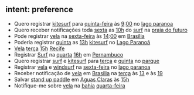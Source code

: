 ## intent: preference
- Quero registrar [kitesurf](user_sport) para [quinta-feira](user_day) às [9](user_hour):[00](user_minute) no [lago paranoa](user_locale)
- Quero receber notificações toda [sexta](user_day) as [10h](user_time) do [surf](user_sport) na [praia do futuro](user_locale)
- Pode registrar [vela](user_sport) na [sexta-feira](user_day) às [14](user_hour):[00](user_minute) em [Brasília](user_locale)
- Poderia registrar [quinta](user_day) as [13h](user_hour) [kitesurf](user_sport) no [Lago Paranoá](user_locale)
- [Vela](user_sport) [terça](user_day) [15h](user_hour) [Recife](user_locale)
- Registrar [Surf](user_sport) na [quarta](user_day) [16h](user_time) em [Pernambuco](user_locale)
- Quero registrar [surf](user_sport) e [kitesurf](user_sport) para [terça](user_day) e [quinta](user_day) no [parque](user_locale)
- Registrar [vela](user_sport) e [windsurf](user_sport) na [sexta-feira](user_day) no [lago paranoa](user_locale)
- Receber notificação de [vela](user_sport) em [Brasilia](user_locale) na [terça](user_day) às [13](user_hour) e às [19](user_hour)
- Salvar [stand up paddle](user_sport) em [Aguas Claras](user_locale) às [15h](user_hour)
- Notifique-me sobre [vela](user_sport) na [bahia](user_locale) [quarta-feira](user_day)
